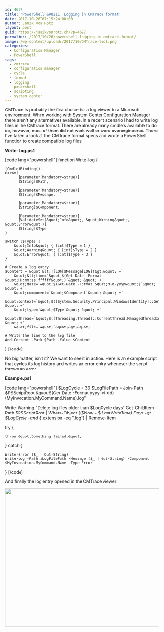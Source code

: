 ```yaml
---
id: 4627
title: 'PowerShell &#8211; Logging in CMTrace format'
date: 2017-10-26T07:15:24+00:00
author: Janik von Rotz
layout: post
guid: https://janikvonrotz.ch/?p=4627
permalink: /2017/10/26/powershell-logging-in-cmtrace-format/
image: /wp-content/uploads/2017/10/CMTrace-tool.png
categories:
  - Configuration Manager
  - PowerShell
tags:
  - cmtrace
  - configuration manager
  - cycle
  - format
  - logging
  - powershell
  - scripting
  - system center
---
```

CMTrace is probably the first choice for a log viewer in a Microsoft environment. When working with System Center Configuration Manager there aren't any alternatives available. In a recent scenario I had to write log files in the CMtrace format. There are already many cmdlets available to do so, however, most of them did not work well or were overengineered. There I've taken a look at the CMTrace format specs and wrote a PowerShell function to create compatible log files.
<!--more-->

**Write-Log.ps1**

[code lang="powershell"]
function Write-log {

    [CmdletBinding()]
    Param(
          [parameter(Mandatory=$true)]
          [String]$Path,

          [parameter(Mandatory=$true)]
          [String]$Message,

          [parameter(Mandatory=$true)]
          [String]$Component,

          [Parameter(Mandatory=$true)]
          [ValidateSet(&quot;Info&quot;, &quot;Warning&quot;, &quot;Error&quot;)]
          [String]$Type
    )

    switch ($Type) {
        &quot;Info&quot; { [int]$Type = 1 }
        &quot;Warning&quot; { [int]$Type = 2 }
        &quot;Error&quot; { [int]$Type = 3 }
    }

    # Create a log entry
    $Content = &quot;&lt;![LOG[$Message]LOG]!&gt;&quot; +`
        &quot;&lt;time=`&quot;$(Get-Date -Format &quot;HH:mm:ss.ffffff&quot;)`&quot; &quot; +`
        &quot;date=`&quot;$(Get-Date -Format &quot;M-d-yyyy&quot;)`&quot; &quot; +`
        &quot;component=`&quot;$Component`&quot; &quot; +`
        &quot;context=`&quot;$([System.Security.Principal.WindowsIdentity]::GetCurrent().Name)`&quot; &quot; +`
        &quot;type=`&quot;$Type`&quot; &quot; +`
        &quot;thread=`&quot;$([Threading.Thread]::CurrentThread.ManagedThreadId)`&quot; &quot; +`
        &quot;file=`&quot;`&quot;&gt;&quot;

    # Write the line to the log file
    Add-Content -Path $Path -Value $Content
}
[/code]

No  big matter, isn't it? We want to see it in action. Here is an example script that cycles its log history and writes an error entry whenever the script throws an error.

**Example.ps1**

[code lang="powershell"]
$LogCycle = 30
$LogFilePath = Join-Path $PSScriptRoot &quot;$(Get-Date -Format yyyy-M-dd) $($MyInvocation.MyCommand.Name).log&quot;

Write-Warning &quot;Delete log files older than $LogCycle days&quot;
Get-ChildItem -Path $PSScriptRoot | Where-Object {($Now - $_.LastWriteTime).Days -gt $LogCycle -and $_.extension -eq &quot;.log&quot;} | Remove-Item

try {

    throw &quot;Something failed.&quot;

} catch {

    Write-Error ($_ | Out-String)
    Write-Log -Path $LogFilePath -Message ($_ | Out-String) -Component $MyInvocation.MyCommand.Name -Type Error
}
[/code]

And finally the log entry opened in the CMTrace viewer:

<a href="https://janikvonrotz.ch/wp-content/uploads/2017/10/CMTrace-example-log.png"><img src="https://janikvonrotz.ch/wp-content/uploads/2017/10/CMTrace-example-log.png" alt="" width="665" height="453" class="aligncenter size-full wp-image-4628" /></a>